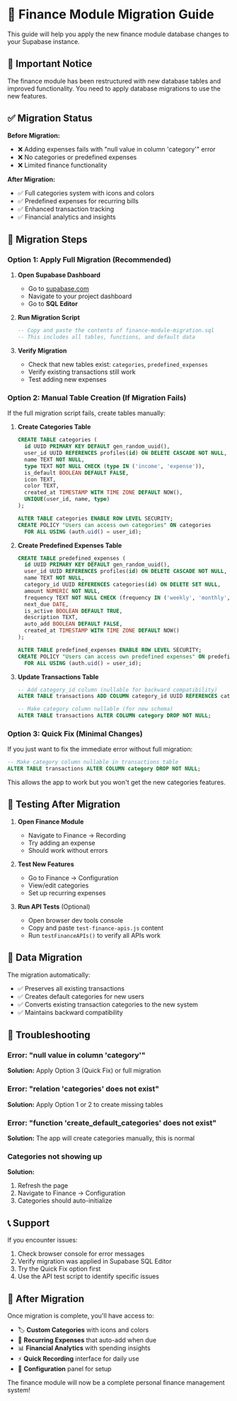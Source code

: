 # 🏦 Finance Module Migration Guide

This guide will help you apply the new finance module database changes to your Supabase instance.

## 🚨 Important Notice

The finance module has been restructured with new database tables and improved functionality. You need to apply database migrations to use the new features.

## ✅ Migration Status

**Before Migration:**
- ❌ Adding expenses fails with "null value in column 'category'" error
- ❌ No categories or predefined expenses
- ❌ Limited finance functionality

**After Migration:**
- ✅ Full categories system with icons and colors  
- ✅ Predefined expenses for recurring bills
- ✅ Enhanced transaction tracking
- ✅ Financial analytics and insights

## 📝 Migration Steps

### Option 1: Apply Full Migration (Recommended)

1. **Open Supabase Dashboard**
   - Go to [supabase.com](https://supabase.com)
   - Navigate to your project dashboard
   - Go to **SQL Editor**

2. **Run Migration Script**
   ```sql
   -- Copy and paste the contents of finance-module-migration.sql
   -- This includes all tables, functions, and default data
   ```

3. **Verify Migration**
   - Check that new tables exist: `categories`, `predefined_expenses`
   - Verify existing transactions still work
   - Test adding new expenses

### Option 2: Manual Table Creation (If Migration Fails)

If the full migration script fails, create tables manually:

1. **Create Categories Table**
   ```sql
   CREATE TABLE categories (
     id UUID PRIMARY KEY DEFAULT gen_random_uuid(),
     user_id UUID REFERENCES profiles(id) ON DELETE CASCADE NOT NULL,
     name TEXT NOT NULL,
     type TEXT NOT NULL CHECK (type IN ('income', 'expense')),
     is_default BOOLEAN DEFAULT FALSE,
     icon TEXT,
     color TEXT,
     created_at TIMESTAMP WITH TIME ZONE DEFAULT NOW(),
     UNIQUE(user_id, name, type)
   );

   ALTER TABLE categories ENABLE ROW LEVEL SECURITY;
   CREATE POLICY "Users can access own categories" ON categories 
     FOR ALL USING (auth.uid() = user_id);
   ```

2. **Create Predefined Expenses Table**
   ```sql
   CREATE TABLE predefined_expenses (
     id UUID PRIMARY KEY DEFAULT gen_random_uuid(),
     user_id UUID REFERENCES profiles(id) ON DELETE CASCADE NOT NULL,
     name TEXT NOT NULL,
     category_id UUID REFERENCES categories(id) ON DELETE SET NULL,
     amount NUMERIC NOT NULL,
     frequency TEXT NOT NULL CHECK (frequency IN ('weekly', 'monthly', 'yearly')),
     next_due DATE,
     is_active BOOLEAN DEFAULT TRUE,
     description TEXT,
     auto_add BOOLEAN DEFAULT FALSE,
     created_at TIMESTAMP WITH TIME ZONE DEFAULT NOW()
   );

   ALTER TABLE predefined_expenses ENABLE ROW LEVEL SECURITY;
   CREATE POLICY "Users can access own predefined expenses" ON predefined_expenses 
     FOR ALL USING (auth.uid() = user_id);
   ```

3. **Update Transactions Table**
   ```sql
   -- Add category_id column (nullable for backward compatibility)
   ALTER TABLE transactions ADD COLUMN category_id UUID REFERENCES categories(id) ON DELETE SET NULL;

   -- Make category column nullable (for new schema)
   ALTER TABLE transactions ALTER COLUMN category DROP NOT NULL;
   ```

### Option 3: Quick Fix (Minimal Changes)

If you just want to fix the immediate error without full migration:

```sql
-- Make category column nullable in transactions table
ALTER TABLE transactions ALTER COLUMN category DROP NOT NULL;
```

This allows the app to work but you won't get the new categories features.

## 🧪 Testing After Migration

1. **Open Finance Module**
   - Navigate to Finance → Recording
   - Try adding an expense
   - Should work without errors

2. **Test New Features**
   - Go to Finance → Configuration
   - View/edit categories
   - Set up recurring expenses

3. **Run API Tests** (Optional)
   - Open browser dev tools console
   - Copy and paste `test-finance-apis.js` content
   - Run `testFinanceAPIs()` to verify all APIs work

## 🔄 Data Migration

The migration automatically:
- ✅ Preserves all existing transactions
- ✅ Creates default categories for new users
- ✅ Converts existing transaction categories to the new system
- ✅ Maintains backward compatibility

## 🐛 Troubleshooting

### Error: "null value in column 'category'"
**Solution:** Apply Option 3 (Quick Fix) or full migration

### Error: "relation 'categories' does not exist"
**Solution:** Apply Option 1 or 2 to create missing tables

### Error: "function 'create_default_categories' does not exist"
**Solution:** The app will create categories manually, this is normal

### Categories not showing up
**Solution:** 
1. Refresh the page
2. Navigate to Finance → Configuration
3. Categories should auto-initialize

## 📞 Support

If you encounter issues:
1. Check browser console for error messages
2. Verify migration was applied in Supabase SQL Editor
3. Try the Quick Fix option first
4. Use the API test script to identify specific issues

## 🎉 After Migration

Once migration is complete, you'll have access to:
- 🏷️ **Custom Categories** with icons and colors
- 📅 **Recurring Expenses** that auto-add when due  
- 📊 **Financial Analytics** with spending insights
- ⚡ **Quick Recording** interface for daily use
- 🔧 **Configuration** panel for setup

The finance module will now be a complete personal finance management system!
